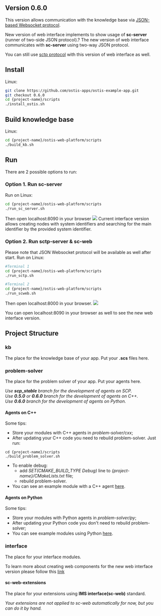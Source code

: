 ## Version 0.6.0

This version allows communication with the knowledge base via [JSON-based Websocket protocol](http://ostis-dev.github.io/sc-machine/http/websocket/).

New version of web interface implements to show usage of **sc-server** (runner of two-side JSON protocol).?
The new version of web interface communicates with **sc-server** using two-way JSON protocol.

You can still use [sctp protocol](http://ostis-dev.github.io/sc-machine/net/sctp/) with this version of web interface as well.

## Install

Linux:
```sh
git clone https://github.com/ostis-apps/ostis-example-app.git
git checkout 0.6.0
cd {project-name}/scripts
./install_ostis.sh
```

## Build knowledge base
Linux:
```sh
cd {project-name}/ostis-web-platform/scripts
./build_kb.sh
```

## Run

There are 2 possible options to run:
### Option 1. Run sc-server 
Run on Linux:
```sh
cd {project-name}/ostis-web-platform/scripts
./run_sc_server.sh
```

Then open localhost:8090 in your browser
![](https://i.imgur.com/wibISSV.png)
Current interface version allows creating nodes with system identifiers and searching for the main identifier by the provided system identifier.
### Option 2. Run sctp-server & sc-web
Please note that JSON Websocket protocol will be available as well after start.
Run on Linux:
```sh
#Terminal 1
cd {project-name}/ostis-web-platform/scripts
./run_sctp.sh

#Terminal 2
cd {project-name}/ostis-web-platform/scripts
./run_scweb.sh
```

Then open localhost:8000 in your browser.
![](https://i.imgur.com/6SehI5s.png)

You can open localhost:8090 in your browser as well to see the new web interface version.

## Project Structure

### kb
The place for the knowledge base of your app. Put your **.scs** files here.

### problem-solver
The place for the problem solver of your app. Put your agents here.

*Use **scp_stable** branch for the development of agents on SCP.*  
*Use **0.5.0** or **0.6.0** branch for the development of agents on C++.*  
*Use **0.6.0** branch for the development of agents on Python.*  

#### Agents on C++
Some tips:
- Store your modules with C++ agents in *problem-solver/cxx*;
- After updating your C++ code you need to rebuild problem-solver. Just run:  
```
cd {project-name}/scripts
./build_problem_solver.sh
```
- To enable debug:
    * add *SET(CMAKE_BUILD_TYPE Debug)* line 
    to *{project-name}/CMakeLists.txt* file;
    * rebuild problem-solver.
- You can see an example module with a C++ agent [here](problem-solver/cxx/exampleModule/README.md).

#### Agents on Python
Some tips:
- Store your modules with Python agents in *problem-solver/py*;
- After updating your Python code you don't need to rebuild problem-solver;
- You can see example modules using Python [here](problem-solver/py). 

### interface

The place for your interface modules.

To learn more about creating web components for the new web interface version please follow this [link](https://github.com/MikhailSadovsky/sc-machine/tree/example/web/client)

#### sc-web-extensions
The place for your extensions using **IMS interface(sc-web)** standard. 

*Your extensions are not applied to sc-web automatically for now, but you can do it by hand.*
